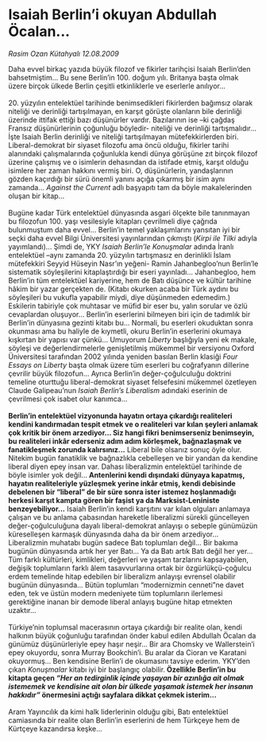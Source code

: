 # Isaiah Berlin’i okuyan Abdullah Öcalan...

*Rasim Ozan Kütahyalı 12.08.2009*

<div class="taraf_structure_2col_1zq">
<div class="margen_n">



 <p>Daha evvel birkaç yazıda büyük filozof ve fikirler tarihçisi Isaiah Berlin’den bahsetmiştim... Bu sene Berlin’in 100. doğum yılı. Britanya başta olmak üzere birçok ülkede Berlin çeşitli etkinliklerle ve eserlerle anılıyor... <br/><br/>20. yüzyılın entelektüel tarihinde benimsedikleri fikirlerden bağımsız olarak niteliği ve derinliği tartışılmayan, en karşıt görüşte olanların bile derinliği üzerinde ittifak ettiği bazı düşünürler vardır. Bazılarının ise –ki çağdaş Fransız düşünürlerinin çoğunluğu böyledir- niteliği ve derinliği tartışmalıdır... İşte Isaiah Berlin derinliği ve niteliği tartışılmayan mütefekkirlerden biri. Liberal-demokrat bir siyaset filozofu ama öncü olduğu, fikirler tarihi alanındaki çalışmalarında çoğunlukla kendi dünya görüşüne zıt birçok filozof üzerine çalışmış ve o isimlerin dehasından da istifade etmiş, karşıt olduğu isimlere her zaman hakkını vermiş biri. O, düşünürlerin, yandaşlarının gözden kaçırdığı bir sürü önemli yanını açığa çıkarmış bir isim aynı zamanda... <i>Against the Current</i> adlı başyapıtı tam da böyle makalelerinden oluşan bir kitap... <br/><br/>Bugüne kadar Türk entelektüel dünyasında asgari ölçekte bile tanınmayan bu filozofun 100. yaşı vesilesiyle kitapları çevrilmeli diye çağrıda bulunmuştum daha evvel... Berlin’in temel yaklaşımlarını yansıtan iyi bir seçki daha evvel Bilgi Üniversitesi yayınlarından çıkmıştı (<i>Kirpi ile Tilki</i> adıyla yayımlandı)... Şimdi de, YKY <i>Isaiah Berlin’le Konuşmalar</i> adında İranlı entelektüel –aynı zamanda 20. yüzyılın tartışmasız en derinlikli İslam mütefekkiri Seyyid Hüseyin Nasr’ın yeğeni- Ramin Jahanbegloo’nun Berlin’le sistematik söyleşilerini kitaplaştırdığı bir eseri yayınladı... Jahanbegloo, hem Berlin’in tüm entelektüel kariyerine, hem de Batı düşünce ve kültür tarihine hâkim bir yazar gerçekten de. (Kitabı okurken acaba bir Türk aydını bu söyleşileri bu vukufla yapabilir miydi, diye düşünmeden edemedim.) Eskilerin tabiriyle çok muhtasar ve müfid bir eser bu, yalın sorular ve özlü cevaplardan oluşuyor... Berlin’in eserlerini bilmeyen biri için de tadımlık bir Berlin’in dünyasına gezinti kitabı bu... Normali, bu eserleri okuduktan sonra okunması ama bu haliyle de kıymetli, okuru Berlin’in eserlerini okumaya kışkırtan bir yapısı var çünkü... Umuyorum <i>Liberty</i> başlığıyla yeni ek makale, söyleşi ve değerlendirmelerle genişletilmiş mükemmel bir versiyonu Oxford Üniversitesi tarafından 2002 yılında yeniden basılan Berlin klasiği <i>Four Essays on Liberty</i> başta olmak üzere tüm eserleri bu coğrafyanın dillerine çevrilir büyük filozofun... Ayrıca Berlin’in değer-çoğulculuğu doktrini temeline oturttuğu liberal-demokrat siyaset felsefesini mükemmel özetleyen Claude Galipeau’nun <i>Isaiah Berlin’s Liberalism </i>adındaki eserinin de çevrilmesi çok isabet olur kanımca... <b><br/><br/>Berlin’in entelektüel vizyonunda hayatın ortaya çıkardığı realiteleri kendini kandırmadan tespit etmek ve o realiteleri var kılan şeyleri anlamak çok kritik bir önem arzediyor... Siz hangi fikri benimserseniz benimseyin, bu realiteleri inkâr ederseniz adım adım körleşmek, bağnazlaşmak ve fanatikleşmek zorunda kalırsınız...</b> Liberal bile olsanız sonuç öyle olur. Nitekim bugün fanatiklik ve bağnazlıkla cebelleşen ve bir yandan da kendine liberal diyen epey insan var. Dahası liberalizmin entelektüel tarihinde de böyle isimler yok değil...<b> Antenlerini kendi dışındaki dünyaya kapatmış, hayatın realiteleriyle yüzleşmek yerine inkâr etmiş, kendi debisinde debelenen bir “liberal” de bir süre sonra ister istemez hoşlanmadığı herkesi karşıt kampta gören bir faşist ya da Marksist-Leniniste benzeyebiliyor...</b> Isaiah Berlin’in kendi karşıtını var kılan olguları anlamaya çalışan ve bu anlama çabasından hareketle liberalizmi sürekli güncelleyen değer-çoğulculuğuna dayalı liberal-demokrat anlayışı o sebeple günümüzün küreselleşen karmaşık dünyasında daha da bir önem arzediyor... Liberalizmin muhatabı bugün sadece Batı toplumları değil... Bir bakıma bugünün dünyasında artık her yer Batı... Ya da Batı artık Batı değil her yer... Tüm farklı kültürleri, kimlikleri, değerleri ve yaşam tarzlarını kapsayabilen, değişik toplumların farklı âlem tasavvurlarına ortak bir özgürlükçü-çoğulcu erdem temelinde hitap edebilen bir liberalizm anlayışı evrensel olabilir bugünün dünyasında... Bütün toplumları “modernizmin cenneti”ne davet eden, tek ve üstün modern medeniyete tüm toplumların ilerlemesi gerektiğine inanan bir demode liberal anlayış bugüne hitap etmekten uzaktır... <br/><br/>Türkiye’nin toplumsal macerasının ortaya çıkardığı bir realite olan, kendi halkının büyük çoğunluğu tarafından önder kabul edilen Abdullah Öcalan da günümüz düşünürleriyle epey haşır neşir... Bir ara Chomsky ve Wallerstein’i epey okuyordu, sonra Murray Bookchin’i. Bu aralar da Cioran ve Karatani okuyormuş... Ben kendisine Berlin’i de okumasını tavsiye ederim. YKY’den çıkan <i>Konuşmalar</i> kitabı iyi bir başlangıç olabilir.<b> Özellikle Berlin’in bu kitapta geçen <i>“Her an tedirginlik içinde yaşayan bir azınlığa ait olmak istememek ve kendisine ait olan bir ülkede yaşamak istemek her insanın hakkıdır”</i> önermesini açtığı sayfalara dikkat çekmek isterim...</b> <br/><br/>Aram Yayıncılık da kimi halk liderlerinin olduğu gibi, Batı entelektüel camiasında bir realite olan Berlin’in eserlerini de hem Türkçeye hem de Kürtçeye kazandırsa keşke...</p>
<br/>
<br/>
<br/>



<br/>


<div id="taraf_not">
</div>

</div>


</div>
